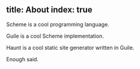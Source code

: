 title: About
index: true
---
Scheme is a cool programming language.

Guile is a cool Scheme implementation.

Haunt is a cool static site generator written in Guile.

Enough said.
